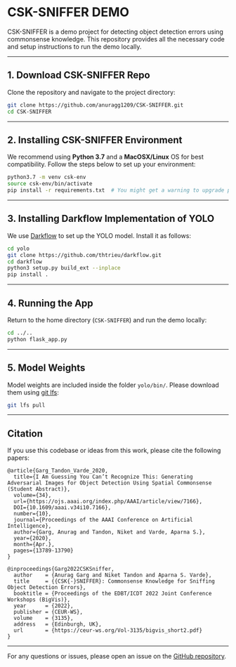 # CSK-SNIFFER DEMO

CSK-SNIFFER is a demo project for detecting object detection errors using commonsense knowledge. This repository provides all the necessary code and setup instructions to run the demo locally.

---

## 1. Download CSK-SNIFFER Repo

Clone the repository and navigate to the project directory:

```bash
git clone https://github.com/anuragg1209/CSK-SNIFFER.git
cd CSK-SNIFFER
```

---

## 2. Installing CSK-SNIFFER Environment

We recommend using **Python 3.7** and a **MacOSX/Linux** OS for best compatibility. Follow the steps below to set up your environment:

```bash
python3.7 -m venv csk-env
source csk-env/bin/activate
pip install -r requirements.txt  # You might get a warning to upgrade pip or Python version. Do NOT upgrade, as our dependencies require the older version.
```

---

## 3. Installing Darkflow Implementation of YOLO

We use [Darkflow](https://github.com/thtrieu/darkflow) to set up the YOLO model. Install it as follows:

```bash
cd yolo
git clone https://github.com/thtrieu/darkflow.git
cd darkflow
python3 setup.py build_ext --inplace
pip install .
```

---

## 4. Running the App

Return to the home directory (`CSK-SNIFFER`) and run the demo locally:

```bash
cd ../..
python flask_app.py
```

---

## 5. Model Weights

Model weights are included inside the folder `yolo/bin/`. Please download them using [git lfs](https://git-lfs.github.com/):

```bash
git lfs pull
```

---

## Citation

If you use this codebase or ideas from this work, please cite the following papers:

```
@article{Garg_Tandon_Varde_2020,
  title={I Am Guessing You Can’t Recognize This: Generating Adversarial Images for Object Detection Using Spatial Commonsense (Student Abstract)},
  volume={34},
  url={https://ojs.aaai.org/index.php/AAAI/article/view/7166},
  DOI={10.1609/aaai.v34i10.7166},
  number={10},
  journal={Proceedings of the AAAI Conference on Artificial Intelligence},
  author={Garg, Anurag and Tandon, Niket and Varde, Aparna S.},
  year={2020},
  month={Apr.},
  pages={13789-13790}
}

@inproceedings{Garg2022CSKSniffer,
  author    = {Anurag Garg and Niket Tandon and Aparna S. Varde},
  title     = {{CSK{-}SNIFFER}: Commonsense Knowledge for Sniffing Object Detection Errors},
  booktitle = {Proceedings of the EDBT/ICDT 2022 Joint Conference Workshops (BigVis)},
  year      = {2022},
  publisher = {CEUR-WS},
  volume    = {3135},
  address   = {Edinburgh, UK},
  url       = {https://ceur-ws.org/Vol-3135/bigvis_short2.pdf}
}
```

---

For any questions or issues, please open an issue on the [GitHub repository](https://github.com/anuragg1209/CSK-SNIFFER).
